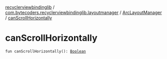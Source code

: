 [recyclerviewbindinglib](../../index.md) / [com.bytecoders.recyclerviewbindinglib.layoutmanager](../index.md) / [ArcLayoutManager](index.md) / [canScrollHorizontally](./can-scroll-horizontally.md)

# canScrollHorizontally

`fun canScrollHorizontally(): `[`Boolean`](https://kotlinlang.org/api/latest/jvm/stdlib/kotlin/-boolean/index.html)